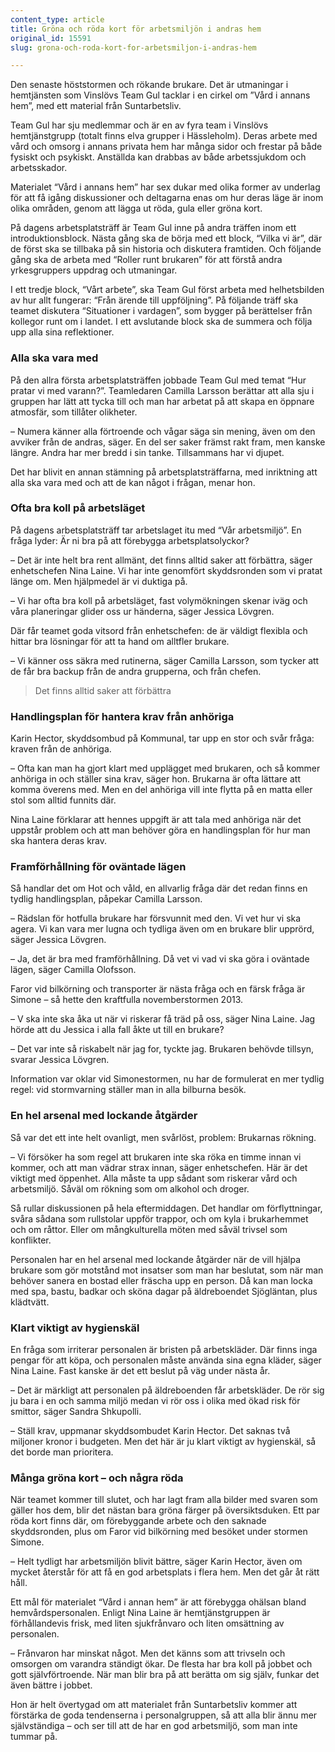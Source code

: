 ```yaml
---
content_type: article
title: Gröna och röda kort för arbetsmiljön i andras hem
original_id: 15591
slug: grona-och-roda-kort-for-arbetsmiljon-i-andras-hem

---
```


Den senaste höststormen och rökande brukare. Det är utmaningar i hemtjänsten som Vinslövs Team Gul tacklar i en cirkel om ”Vård i annans hem”, med ett material från Suntarbetsliv.

Team Gul har sju medlemmar och är en av fyra team i Vinslövs hemtjänstgrupp (totalt finns elva grupper i Hässleholm). Deras arbete med vård och omsorg i annans privata hem har många sidor och frestar på både fysiskt och psykiskt. Anställda kan drabbas av både arbetssjukdom och arbetsskador.

Materialet “Vård i annans hem” har sex dukar med olika former av underlag för att få igång diskussioner och deltagarna enas om hur deras läge är inom olika områden, genom att lägga ut röda, gula eller gröna kort.

På dagens arbetsplatsträff är Team Gul inne på andra träffen inom ett introduktionsblock. Nästa gång ska de börja med ett block, “Vilka vi är”, där de först ska se tillbaka på sin historia och diskutera framtiden. Och följande gång ska de arbeta med “Roller runt brukaren” för att förstå andra yrkesgruppers uppdrag och utmaningar.

I ett tredje block, “Vårt arbete”, ska Team Gul först arbeta med helhetsbilden av hur allt fungerar: “Från ärende till uppföljning”. På följande träff ska teamet diskutera “Situationer i vardagen”, som bygger på berättelser från kollegor runt om i landet. I ett avslutande block ska de summera och följa upp alla sina reflektioner.

### Alla ska vara med

På den allra första arbetsplatsträffen jobbade Team Gul med temat “Hur pratar vi med varann?”. Teamledaren Camilla Larsson berättar att alla sju i gruppen har lätt att tycka till och man har arbetat på att skapa en öppnare atmosfär, som tillåter olikheter.

– Numera känner alla förtroende och vågar säga sin mening, även om den avviker från de andras, säger. En del ser saker främst rakt fram, men kanske längre. Andra har mer bredd i sin tanke. Tillsammans har vi djupet.

Det har blivit en annan stämning på arbetsplatsträffarna, med inriktning att alla ska vara med och att de kan något i frågan, menar hon.

### Ofta bra koll på arbetsläget

På dagens arbetsplatsträff tar arbetslaget itu med “Vår arbetsmiljö”. En fråga lyder: Är ni bra på att förebygga arbetsplatsolyckor?

– Det är inte helt bra rent allmänt, det finns alltid saker att förbättra, säger enhetschefen Nina Laine. Vi har inte genomfört skyddsronden som vi pratat länge om. Men hjälpmedel är vi duktiga på.

– Vi har ofta bra koll på arbetsläget, fast volymökningen skenar iväg och våra planeringar glider oss ur händerna, säger Jessica Lövgren.

Där får teamet goda vitsord från enhetschefen: de är väldigt flexibla och hittar bra lösningar för att ta hand om alltfler brukare.

– Vi känner oss säkra med rutinerna, säger Camilla Larsson, som tycker att de får bra backup från de andra grupperna, och från chefen.

> Det finns alltid saker att förbättra

### Handlingsplan för hantera krav från anhöriga

Karin Hector, skyddsombud på Kommunal, tar upp en stor och svår fråga: kraven från de anhöriga.

– Ofta kan man ha gjort klart med upplägget med brukaren, och så kommer anhöriga in och ställer sina krav, säger hon. Brukarna är ofta lättare att komma överens med. Men en del anhöriga vill inte flytta på en matta eller stol som alltid funnits där.

Nina Laine förklarar att hennes uppgift är att tala med anhöriga när det uppstår problem och att man behöver göra en handlingsplan för hur man ska hantera deras krav.

### Framförhållning för oväntade lägen

Så handlar det om Hot och våld, en allvarlig fråga där det redan finns en tydlig handlingsplan, påpekar Camilla Larsson.

– Rädslan för hotfulla brukare har försvunnit med den. Vi vet hur vi ska agera. Vi kan vara mer lugna och tydliga även om en brukare blir upprörd, säger Jessica Lövgren.

– Ja, det är bra med framförhållning. Då vet vi vad vi ska göra i oväntade lägen, säger Camilla Olofsson.

Faror vid bilkörning och transporter är nästa fråga och en färsk fråga är Simone – så hette den kraftfulla novemberstormen 2013.

– V ska inte ska åka ut när vi riskerar få träd på oss, säger Nina Laine. Jag hörde att du Jessica i alla fall åkte ut till en brukare?

– Det var inte så riskabelt när jag for, tyckte jag. Brukaren behövde tillsyn, svarar Jessica Lövgren.

Information var oklar vid Simonestormen, nu har de formulerat en mer tydlig regel: vid stormvarning ställer man in alla bilburna besök.

### En hel arsenal med lockande åtgärder

Så var det ett inte helt ovanligt, men svårlöst, problem: Brukarnas rökning.

– Vi försöker ha som regel att brukaren inte ska röka en timme innan vi kommer, och att man vädrar strax innan, säger enhetschefen. Här är det viktigt med öppenhet. Alla måste ta upp sådant som riskerar vård och arbetsmiljö. Såväl om rökning som om alkohol och droger.

Så rullar diskussionen på hela eftermiddagen. Det handlar om förflyttningar, svåra sådana som rullstolar uppför trappor, och om kyla i brukarhemmet och om råttor. Eller om mångkulturella möten med såväl trivsel som konflikter.

Personalen har en hel arsenal med lockande åtgärder när de vill hjälpa brukare som gör motstånd mot insatser som man har beslutat, som när man behöver sanera en bostad eller fräscha upp en person. Då kan man locka med spa, bastu, badkar och sköna dagar på äldreboendet Sjögläntan, plus klädtvätt.

### Klart viktigt av hygienskäl

En fråga som irriterar personalen är bristen på arbetskläder. Där finns inga pengar för att köpa, och personalen måste använda sina egna kläder, säger Nina Laine. Fast kanske är det ett beslut på väg under nästa år.

– Det är märkligt att personalen på äldreboenden får arbetskläder. De rör sig ju bara i en och samma miljö medan vi rör oss i olika med ökad risk för smittor, säger Sandra Shkupolli.

– Ställ krav, uppmanar skyddsombudet Karin Hector. Det saknas två miljoner kronor i budgeten. Men det här är ju klart viktigt av hygienskäl, så det borde man prioritera.

### Många gröna kort – och några röda

När teamet kommer till slutet, och har lagt fram alla bilder med svaren som gäller hos dem, blir det nästan bara gröna färger på översiktsduken. Ett par röda kort finns där, om förebyggande arbete och den saknade skyddsronden, plus om Faror vid bilkörning med besöket under stormen Simone.

– Helt tydligt har arbetsmiljön blivit bättre, säger Karin Hector, även om mycket återstår för att få en god arbetsplats i flera hem. Men det går åt rätt håll.

Ett mål för materialet “Vård i annan hem” är att förebygga ohälsan bland hemvårdspersonalen. Enligt Nina Laine är hemtjänstgruppen är förhållandevis frisk, med liten sjukfrånvaro och liten omsättning av personalen.

– Frånvaron har minskat något. Men det känns som att trivseln och omsorgen om varandra ständigt ökar. De flesta har bra koll på jobbet och gott självförtroende. När man blir bra på att berätta om sig själv, funkar det även bättre i jobbet.

Hon är helt övertygad om att materialet från Suntarbetsliv kommer att förstärka de goda tendenserna i personalgruppen, så att alla blir ännu mer självständiga – och ser till att de har en god arbetsmiljö, som man inte tummar på.

